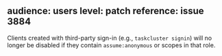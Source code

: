 audience: users
level: patch
reference: issue 3884
---
Clients created with third-party sign-in (e.g., `taskcluster signin`) will no longer be disabled if they contain `assume:anonymous` or scopes in that role.
